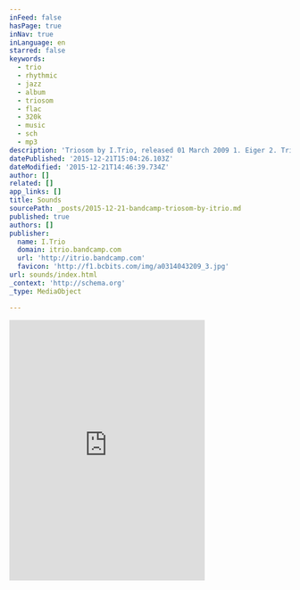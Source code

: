 ```yaml
---
inFeed: false
hasPage: true
inNav: true
inLanguage: en
starred: false
keywords:
  - trio
  - rhythmic
  - jazz
  - album
  - triosom
  - flac
  - 320k
  - music
  - sch
  - mp3
description: 'Triosom by I.Trio, released 01 March 2009 1. Eiger 2. Triosom 3. Winterwind 4. Istanbul 5. Right 6. Stranger 7. Grandprix 8. One Of Them'
datePublished: '2015-12-21T15:04:26.103Z'
dateModified: '2015-12-21T14:46:39.734Z'
author: []
related: []
app_links: []
title: Sounds
sourcePath: _posts/2015-12-21-bandcamp-triosom-by-itrio.md
published: true
authors: []
publisher:
  name: I.Trio
  domain: itrio.bandcamp.com
  url: 'http://itrio.bandcamp.com'
  favicon: 'http://f1.bcbits.com/img/a0314043209_3.jpg'
url: sounds/index.html
_context: 'http://schema.org'
_type: MediaObject

---
```

<iframe src="http://cdn.embedly.com/widgets/media.html?src=https%3A%2F%2Fbandcamp.com%2FEmbeddedPlayer%2Fv%3D2%2Falbum%3D1634339132%2Fsize%3Dlarge%2Flinkcol%3D0084B4%2Fnotracklist%3Dtrue%2Ftwittercard%3Dtrue%2F&amp;src_secure=1&amp;url=http%3A%2F%2Fitrio.bandcamp.com%2Freleases&amp;image=http%3A%2F%2Ff1.bcbits.com%2Fimg%2Fa0314043209_5.jpg&amp;key=b7d04c9b404c499eba89ee7072e1c4f7&amp;type=text%2Fhtml&amp;schema=bandcamp" width="350" height="467" scrolling="no" frameborder="0" allowfullscreen="allowfullscreen" style=""></iframe>